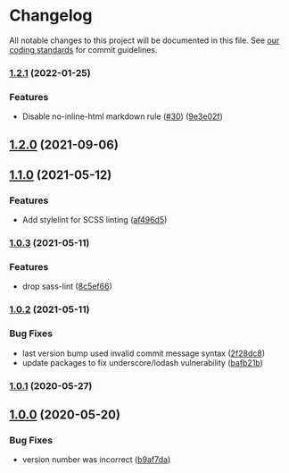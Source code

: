 # Changelog

All notable changes to this project will be documented in this file.
See [our coding standards][commit-messages] for commit guidelines.

### [1.2.1](https://github.com/silvermine/standardization/compare/v1.2.0...v1.2.1) (2022-01-25)


### Features

* Disable no-inline-html markdown rule ([#30](https://github.com/silvermine/standardization/issues/30)) ([9e3e02f](https://github.com/silvermine/standardization/commit/9e3e02f000eec149ba744a5b2228ffb2403be950))

## [1.2.0](https://github.com/silvermine/standardization/compare/v1.1.0...v1.2.0) (2021-09-06)

## [1.1.0](https://github.com/silvermine/standardization/compare/v1.0.3...v1.1.0) (2021-05-12)


### Features

* Add stylelint for SCSS linting ([af496d5](https://github.com/silvermine/standardization/commit/af496d5c36186fa79181bb452e142c038a1d8167))

### [1.0.3](https://github.com/silvermine/standardization/compare/v1.0.2...v1.0.3) (2021-05-11)


### Features

* drop sass-lint ([8c5ef66](https://github.com/silvermine/standardization/commit/8c5ef660c8ae63645b430768ca879551b85b9d27))

### [1.0.2](https://github.com/silvermine/standardization/compare/v1.0.1...v1.0.2) (2021-05-11)


### Bug Fixes

* last version bump used invalid commit message syntax ([2f28dc8](https://github.com/silvermine/standardization/commit/2f28dc89b084af994dca17b1558a74f829ddfe46))
* update packages to fix underscore/lodash vulnerability ([bafb21b](https://github.com/silvermine/standardization/commit/bafb21b4b5c29558d13c1ec2fa53089dc7ead3a3))

### [1.0.1](https://github.com/silvermine/standardization/compare/v1.0.0...v1.0.1) (2020-05-27)

## [1.0.0](https://github.com/silvermine/standardization/compare/b9af7da2b79c340dd1bd499f40ad4166a772ff58...v1.0.0) (2020-05-20)


### Bug Fixes

* version number was incorrect ([b9af7da](https://github.com/silvermine/standardization/commit/b9af7da2b79c340dd1bd499f40ad4166a772ff58))


[commit-messages]: https://github.com/silvermine/silvermine-info/blob/master/commit-history.md#commit-messages
